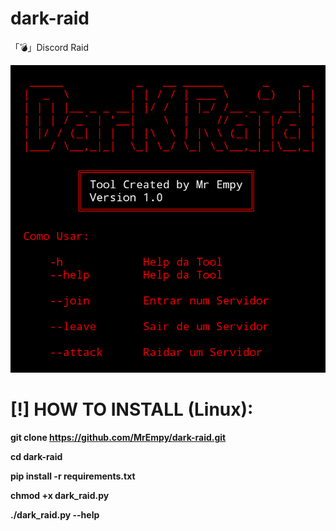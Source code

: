 # dark-raid
「💣」Discord Raid

![](image.png)

# [!] HOW TO INSTALL (Linux):

**git clone https://github.com/MrEmpy/dark-raid.git**

**cd dark-raid**

**pip install -r requirements.txt**

**chmod +x dark_raid.py**

**./dark_raid.py --help**
